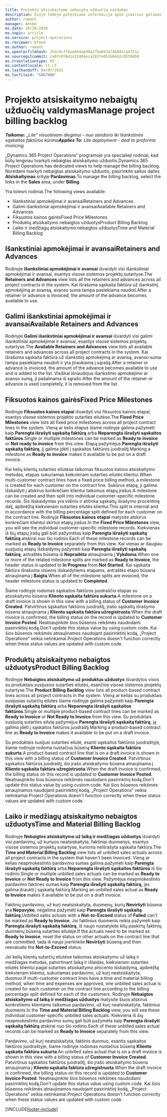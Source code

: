 ```yaml
---
title: Projekto atsiskaitymo nebaigtų užduočių valdymas
description: Šioje temoje pateikiama informacija apie įvairius galimus naudoti rodinius valdant projektų nebaigtas užduotis.
author: rumant
manager: Annbe
ms.date: 10/26/2020
ms.topic: article
ms.service: project-operations
ms.reviewer: kfend
ms.author: rumant
ms.openlocfilehash: 25dc9cff6aeb6daed9a27ba843a74b892ca4751c
ms.sourcegitcommit: ca0fc078d1a12484eca193fe051b8442c0559db8
ms.translationtype: HT
ms.contentlocale: lt-LT
ms.lasthandoff: 04/07/2021
ms.locfileid: "5867006"
---
```

# <a name="manage-project-billing-backlog"></a><span data-ttu-id="f9f82-103">Projekto atsiskaitymo nebaigtų užduočių valdymas</span><span class="sxs-lookup"><span data-stu-id="f9f82-103">Manage project billing backlog</span></span> 

<span data-ttu-id="f9f82-104">_**Taikoma:** „Lite“ visuotiniam diegimui – nuo sandorio iki išankstinės sąskaitos faktūros kūrimo_</span><span class="sxs-lookup"><span data-stu-id="f9f82-104">_**Applies To:** Lite deployment - deal to proforma invoicing_</span></span>

<span data-ttu-id="f9f82-105">„Dynamics 365 Project Operations“ programoje yra specialieji rodiniai, kad būtų lengviau tvarkyti nebaigtas atsiskaitymo užduotis.</span><span class="sxs-lookup"><span data-stu-id="f9f82-105">Dynamics 365 Project Operations has dedicated views to help manage the billing backlog.</span></span> <span data-ttu-id="f9f82-106">Norėdami tvarkyti nebaigtas atsiskaitymo užduotis, pasirinkite saitus dalies **Atsiskaitymas** srityje **Pardavimas**.</span><span class="sxs-lookup"><span data-stu-id="f9f82-106">To manage the billing backlog, select the links in the **Sales** area, under **Billing**.</span></span> 

<span data-ttu-id="f9f82-107">Yra tolesni rodiniai.</span><span class="sxs-lookup"><span data-stu-id="f9f82-107">The following views available:</span></span>

- <span data-ttu-id="f9f82-108">Išankstiniai apmokėjimai ir avansai</span><span class="sxs-lookup"><span data-stu-id="f9f82-108">Retainers and Advances</span></span>
- <span data-ttu-id="f9f82-109">Galimi išankstiniai apmokėjimai ir avansai</span><span class="sxs-lookup"><span data-stu-id="f9f82-109">Available Retainers and Advances</span></span>
- <span data-ttu-id="f9f82-110">Fiksuotos kainos gairės</span><span class="sxs-lookup"><span data-stu-id="f9f82-110">Fixed Price Milestones</span></span>
- <span data-ttu-id="f9f82-111">Produktų atsiskaitymo nebaigtos užduotys</span><span class="sxs-lookup"><span data-stu-id="f9f82-111">Product Billing Backlog</span></span>
- <span data-ttu-id="f9f82-112">Laiko ir medžiagų atsiskaitymo nebaigtos užduotys</span><span class="sxs-lookup"><span data-stu-id="f9f82-112">Time and Material Billing Backlog</span></span>

## <a name="retainers-and-advances"></a><span data-ttu-id="f9f82-113">Išankstiniai apmokėjimai ir avansai</span><span class="sxs-lookup"><span data-stu-id="f9f82-113">Retainers and Advances</span></span>

<span data-ttu-id="f9f82-114">Rodinyje **Išankstiniai apmokėjimai ir avansai** išvardyti visi išankstiniai apmokėjimai ir avansai, esantys visose sistemos projektų sutartyse.</span><span class="sxs-lookup"><span data-stu-id="f9f82-114">The **Retainers and Advances** view lists all the retainers and advances across all project contracts in the system.</span></span> <span data-ttu-id="f9f82-115">Kai išrašoma sąskaita faktūra už išankstinį apmokėjimą ar avansą, avanso suma tampa pasiekiama naudoti.</span><span class="sxs-lookup"><span data-stu-id="f9f82-115">After a retainer or advance is invoiced, the amount of the advance becomes available to use.</span></span>

## <a name="available-retainers-and-advances"></a><span data-ttu-id="f9f82-116">Galimi išankstiniai apmokėjimai ir avansai</span><span class="sxs-lookup"><span data-stu-id="f9f82-116">Available Retainers and Advances</span></span>

<span data-ttu-id="f9f82-117">Rodinyje **Galimi išankstiniai apmokėjimai ir avansai** išvardyti visi galimi išankstiniai apmokėjimai ir avansai, esantys visose sistemos projektų sutartyse.</span><span class="sxs-lookup"><span data-stu-id="f9f82-117">The **Available Retainers and Advances** view lists all available retainers and advances across all project contracts in the system.</span></span> <span data-ttu-id="f9f82-118">Kai išrašoma sąskaita faktūra už išankstinį apmokėjimą ar avansą, avanso suma tampa pasiekiama naudoti ir yra įtraukiama į sąrašą.</span><span class="sxs-lookup"><span data-stu-id="f9f82-118">After a retainer or advance is invoiced, the amount of the advance becomes available to use and is added to the list.</span></span> <span data-ttu-id="f9f82-119">Visiškai išnaudojus išankstinio apmokėjimo ar avanso sumą, ji pašalinama iš sąrašo.</span><span class="sxs-lookup"><span data-stu-id="f9f82-119">After the amount of the retainer or advance is used completely, it is removed from the list.</span></span>

## <a name="fixed-price-milestones"></a><span data-ttu-id="f9f82-120">Fiksuotos kainos gairės</span><span class="sxs-lookup"><span data-stu-id="f9f82-120">Fixed Price Milestones</span></span>

<span data-ttu-id="f9f82-121">Rodinyje **Fiksuotos kainos etapai** išvardyti visi fiksuotos kainos etapai, esantys visose sistemos projekto sutarties eilutėse.</span><span class="sxs-lookup"><span data-stu-id="f9f82-121">The **Fixed Price Milestones** view lists all fixed price milestones across all project contract lines in the system.</span></span> <span data-ttu-id="f9f82-122">Vieną ar kelis etapus šiame rodinyje galima pažymėti kaip **Parengta išrašyti sąskaitą faktūrą** arba **Neparengta išrašyti sąskaitos faktūros**.</span><span class="sxs-lookup"><span data-stu-id="f9f82-122">Single or multiple milestones can be marked as **Ready to invoice** or **Not ready to invoice** from this view.</span></span> <span data-ttu-id="f9f82-123">Etapą pažymėjus **Parengta išrašyti sąskaitą faktūrą**, jį galima įdėti į sąskaitos faktūros juodraštį.</span><span class="sxs-lookup"><span data-stu-id="f9f82-123">Marking a milestone as **Ready to invoice** makes it available to be put on a draft invoice.</span></span>

<span data-ttu-id="f9f82-124">Kai kelių klientų sutarties eilutėse taikomas fiksuotos kainos atsiskaitymo metodas, etapas sukuriamas kiekvienam sutarties eilutės klientui.</span><span class="sxs-lookup"><span data-stu-id="f9f82-124">When multi-customer contract lines have a fixed price billing method, a milestone is created for each customer on the contract line.</span></span> <span data-ttu-id="f9f82-125">Sukūrus etapą, ji galima išskaidyti į atskirus konkrečiam klientui taikomus etapų įrašus.</span><span class="sxs-lookup"><span data-stu-id="f9f82-125">A milestone can be created and then split into individual customer-specific milestone records.</span></span> <span data-ttu-id="f9f82-126">Šis išskaidymas yra vidinis ir atitinka sąskaitų išrašymo procentinę dalį, apibrėžtą kiekvienam sutarties eilutės klientui.</span><span class="sxs-lookup"><span data-stu-id="f9f82-126">This split is internal and in accordance with the billing percentage split defined for each customer on the contract line.</span></span> <span data-ttu-id="f9f82-127">Rodinyje **Fiksuotos kainos etapai** matysite atskirus konkrečiam klientui skirtus etapų įrašus.</span><span class="sxs-lookup"><span data-stu-id="f9f82-127">In the **Fixed Price Milestones** view, you will see the individual customer-specific milestone records.</span></span> <span data-ttu-id="f9f82-128">Kiekvienas iš šių etapų įrašų gali būti pažymėtas kaip **Parengta išrašyti sąskaitą faktūrą** atskirai nuo šio rodinio.</span><span class="sxs-lookup"><span data-stu-id="f9f82-128">Each of these milestone records can be marked as **Ready to Invoice** separately from this view.</span></span> <span data-ttu-id="f9f82-129">Kai vienas ar daugiau susijusių etapų išskaidymų pažymėti kaip **Parengta išrašyti sąskaitą faktūrą**, antraštės būsena iš **Nepradėta** atnaujinama į **Vykdoma**.</span><span class="sxs-lookup"><span data-stu-id="f9f82-129">When one or more of the related milestone splits are marked as **Ready to Invoice**, the header status is updated to **In Progress** from **Not Started**.</span></span> <span data-ttu-id="f9f82-130">Kai sąskaita faktūra išrašoma visiems išskaidytiems etapams, antraštės etapo būsena atnaujinama į **Baigta**.</span><span class="sxs-lookup"><span data-stu-id="f9f82-130">When all of the milestone splits are invoiced, the header milestone status is updated to **Completed**.</span></span>

<span data-ttu-id="f9f82-131">Šiame rodinyje rodomas sąskaitos faktūros juodraščio etapas su atsiskaitymo būsena **Kliento sąskaita faktūra sukurta**.</span><span class="sxs-lookup"><span data-stu-id="f9f82-131">A milestone on a draft invoice is shown in this view with a billing status of **Customer Invoice Created**.</span></span> <span data-ttu-id="f9f82-132">Patvirtinus sąskaitos faktūros juodraštį, įrašo sąskaitų išrašymo būsena atnaujinama į **Kliento sąskaita faktūra užregistruota**.</span><span class="sxs-lookup"><span data-stu-id="f9f82-132">When the draft invoice is confirmed, the billing status on the record is updated to **Customer Invoice Posted**.</span></span> <span data-ttu-id="f9f82-133">Neatnaujinkite šios būsenos reikšmės naudodami pasirinktinį kodą.</span><span class="sxs-lookup"><span data-stu-id="f9f82-133">Don't update this status value by using custom code.</span></span> <span data-ttu-id="f9f82-134">Kai šios būsenos reikšmės atnaujinamos naudojant pasirinktinį kodą, „Project Operations“ veikia netinkamai.</span><span class="sxs-lookup"><span data-stu-id="f9f82-134">Project Operations doesn't function correctly when these status values are updated with custom code.</span></span>

## <a name="product-billing-backlog"></a><span data-ttu-id="f9f82-135">Produktų atsiskaitymo nebaigtos užduotys</span><span class="sxs-lookup"><span data-stu-id="f9f82-135">Product Billing Backlog</span></span>

<span data-ttu-id="f9f82-136">Rodinyje **Nebaigtos atsiskaitymo už produktus užduotys** išvardytos visos su produktais susijusios sutarties eilutės, esančios visose sistemos projektų sutartyse.</span><span class="sxs-lookup"><span data-stu-id="f9f82-136">The **Product Billing Backlog** view lists all product-based contract lines across all project contracts in the system.</span></span> <span data-ttu-id="f9f82-137">Vieną ar kelias su produktais susijusias sutarčių eilutes šiame rodinyje galima pažymėti kaip **Parengta išrašyti sąskaitą faktūrą** arba **Neparengta išrašyti sąskaitos faktūros**.</span><span class="sxs-lookup"><span data-stu-id="f9f82-137">Single or multiple product-based contract lines can be marked as **Ready to Invoice** or **Not Ready to Invoice** from this view.</span></span> <span data-ttu-id="f9f82-138">Su produktais susijusią sutarties eilutę pažymėjus **Parengta išrašyti sąskaitą faktūrą**, ją galima įdėti į sąskaitos faktūros juodraštį.</span><span class="sxs-lookup"><span data-stu-id="f9f82-138">Marking a product-based contract line as **Ready to Invoice** makes it available to be put on a draft invoice.</span></span>

<span data-ttu-id="f9f82-139">Su produktais susijusi sutarties eilutė, esanti sąskaitos faktūros juodraštyje, šiame rodinyje rodoma nustačius būseną **Kliento sąskaita faktūra sukurta**.</span><span class="sxs-lookup"><span data-stu-id="f9f82-139">A product-based contract line that is on a draft invoice is shown in this view with a billing status of **Customer Invoice Created**.</span></span> <span data-ttu-id="f9f82-140">Patvirtinus sąskaitos faktūros juodraštį, šio įrašo atsiskaitymo būsena atnaujinama į **Kliento sąskaita faktūra užregistruota**.</span><span class="sxs-lookup"><span data-stu-id="f9f82-140">When the draft invoice is confirmed, the billing status on this record is updated to **Customer Invoice Posted**.</span></span> <span data-ttu-id="f9f82-141">Neatnaujinkite šios būsenos reikšmės naudodami pasirinktinį kodą.</span><span class="sxs-lookup"><span data-stu-id="f9f82-141">Don't update this status value by using custom code.</span></span> <span data-ttu-id="f9f82-142">Kai šios būsenos reikšmės atnaujinamos naudojant pasirinktinį kodą, „Project Operations“ veikia netinkamai.</span><span class="sxs-lookup"><span data-stu-id="f9f82-142">Project Operations doesn't function correctly when these status values are updated with custom code.</span></span>

## <a name="time-and-material-billing-backlog"></a><span data-ttu-id="f9f82-143">Laiko ir medžiagų atsiskaitymo nebaigtos užduotys</span><span class="sxs-lookup"><span data-stu-id="f9f82-143">Time and Material Billing Backlog</span></span>

<span data-ttu-id="f9f82-144">Rodinyje **Nebaigtos atsiskaitymo už laiką ir medžiagas užduotys** išvardyti visi pardavimų, už kuriuos neatsiskaityta, faktiniai duomenys, esantys visose sistemos projektų sutartyse, kurioms neišrašyta sąskaita faktūra.</span><span class="sxs-lookup"><span data-stu-id="f9f82-144">The **Time and Material Billing Backlog** view lists all unbilled sales actuals across all project contracts in the system that haven't been invoiced.</span></span> <span data-ttu-id="f9f82-145">Vieną ar kelias neapmokestinto pardavimo sumas galima pažymėti kaip **Parengta išrašyti sąskaitą faktūrą** arba **Neparengta išrašyti sąskaitos faktūros** iš šio rodinio.</span><span class="sxs-lookup"><span data-stu-id="f9f82-145">Single or multiple unbilled sales actuals can be marked as **Ready to Invoice** or **Not Ready to Invoice** from this view.</span></span> <span data-ttu-id="f9f82-146">Pažymėjus neapmokestinto pardavimo faktines sumas kaip **Parengta išrašyti sąskaitą faktūrą**, jas galima įtraukti į sąskaitą faktūrą.</span><span class="sxs-lookup"><span data-stu-id="f9f82-146">Marking an unbilled sales actual as **Ready to Invoice** makes it available to be put on a draft invoice.</span></span>

<span data-ttu-id="f9f82-147">Faktinių pardavimo, už kurį neatsiskaityta, duomenų, kurių **Neviršyti** būsena yra **Nepavyko**, negalima pažymėti kaip **Parengta išrašyti sąskaitą faktūrą**.</span><span class="sxs-lookup"><span data-stu-id="f9f82-147">Unbilled sales actuals with a **Not-to-Exceed** status of **Failed** can't be marked as **Ready to Invoice**.</span></span> <span data-ttu-id="f9f82-148">Jei faktinius duomenis reikia pažymėti kaip **Parengta išrašyti sąskaitą faktūrą**, iš naujo nustatykite kitų paskirtų faktinių duomenų būseną sutarties eilutėje.</span><span class="sxs-lookup"><span data-stu-id="f9f82-148">If the actuals need to be marked as **Ready to Invoice**, reset the status on other actuals on the contract line that are committed.</span></span> <span data-ttu-id="f9f82-149">tada iš naujo įvertinkite **Neviršyti** būseną.</span><span class="sxs-lookup"><span data-stu-id="f9f82-149">and then reevaluate the **Not-to-Exceed** status.</span></span>

<span data-ttu-id="f9f82-150">Jei kelių klientų sutarčių eilutėse taikomas atsiskaitymo už laiką ir medžiagas metodas, patvirtinant laiką ir išlaidas, kiekvienam sutarties eilutės klientui pagal sutarties atsiskaitymo procento išskaidymą, apibrėžtą kiekvienam klientui, sukuriamas pardavimo, už kurį neatsiskaityta, duomuo.</span><span class="sxs-lookup"><span data-stu-id="f9f82-150">If multi-customer contract lines have a time and material billing method, when time and expenses are approved, one unbilled sales actual is created for each customer on the contract line according to the billing percentage split defined for each of the customers.</span></span> <span data-ttu-id="f9f82-151">Rodinyje **Nebaigtos atsiskaitymo už laiką ir medžiagas užduotys** matysite šiuos atskirus konkretiems klientams taikomus pardavimo, už kurį neatsiskaityta, faktinius duomenis.</span><span class="sxs-lookup"><span data-stu-id="f9f82-151">In the **Time and Material Billing Backlog** view, you will see these individual customer-specific unbilled sales actuals.</span></span> <span data-ttu-id="f9f82-152">Kiekviena iš šių neapmokestinto pardavimo sumų gali būti pažymėta kaip **Parengta išrašyti sąskaitą faktūrą** atskirai nuo šio rodinio.</span><span class="sxs-lookup"><span data-stu-id="f9f82-152">Each of these unbilled sales actual records can be marked as **Ready to Invoice** separately from this view.</span></span>

<span data-ttu-id="f9f82-153">Pardavimo, už kurį neatsiskaityta, faktinis duomuo, esantis sąskaitos faktūros juodraštyje, šiame rodinyje rodomas nustačius būseną **Kliento sąskaita faktūra sukurta**.</span><span class="sxs-lookup"><span data-stu-id="f9f82-153">An unbilled sales actual that is on a draft invoice is shown in this view with a billing status of **Customer Invoice Created**.</span></span> <span data-ttu-id="f9f82-154">Patvirtinus sąskaitos faktūros juodraštį, šio įrašo atsiskaitymo būsena atnaujinama į **Kliento sąskaita faktūra užregistruota**.</span><span class="sxs-lookup"><span data-stu-id="f9f82-154">When the draft invoice is confirmed, the billing status on this record is updated to **Customer Invoice Posted**.</span></span> <span data-ttu-id="f9f82-155">Neatnaujinkite šios būsenos reikšmės naudodami pasirinktinį kodą.</span><span class="sxs-lookup"><span data-stu-id="f9f82-155">Don't update this status value using custom code.</span></span> <span data-ttu-id="f9f82-156">Kai šios būsenos reikšmės atnaujinamos naudojant pasirinktinį kodą, „Project Operations“ veikia netinkamai.</span><span class="sxs-lookup"><span data-stu-id="f9f82-156">Project Operations doesn't function correctly when these status values are updated with custom code.</span></span>


[!INCLUDE[footer-include](../../includes/footer-banner.md)]
